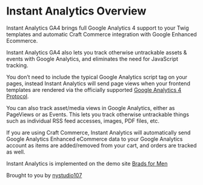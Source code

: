 # Instant Analytics Overview

Instant Analytics GA4 brings full Google Analytics 4 support to your Twig templates and automatic Craft Commerce integration with Google Enhanced Ecommerce.

Instant Analytics GA4 also lets you track otherwise untrackable assets & events with Google Analytics, and eliminates the need for JavaScript tracking.

You don’t need to include the typical Google Analytics script tag on your pages, instead Instant Analytics will send page views when your frontend templates are rendered via the officially supported [Google Analytics 4 Protocol](https://developers.google.com/analytics/devguides/collection/ga4).

You can also track asset/media views in Google Analytics, either as PageViews or as Events. This lets you track otherwise untrackable things such as individual RSS feed accesses, images, PDF files, etc.

If you are using Craft Commerce, Instant Analytics will automatically send Google Analytics Enhanced eCommerce data to your Google Analytics account as items are added/removed from your cart, and orders are tracked as well.

Instant Analytics is implemented on the demo site [Brads for Men](https://bradsformen.com)

Brought to you by [nystudio107](http://nystudio107.com)
